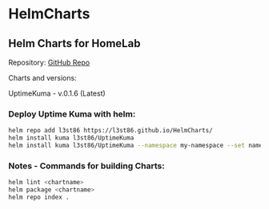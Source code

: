 # HelmCharts

## Helm Charts for HomeLab
Repository: [GitHub Repo](https://github.com/L3st86/HelmCharts)

Charts and versions:

UptimeKuma - v.0.1.6 (Latest)

### Deploy Uptime Kuma with helm:
```sh
helm repo add l3st86 https://l3st86.github.io/HelmCharts/
helm install kuma l3st86/UptimeKuma
helm install kuma l3st86/UptimeKuma --namespace my-namespace --set namespace=my-namespace
```


### Notes - Commands for building Charts:
```sh
helm lint <chartname>
helm package <chartname>
helm repo index .
```